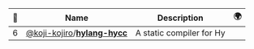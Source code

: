 |:star2: | Name | Description | 🌍|
|---|---|---|---|
|6|[@koji-kojiro](https://github.com/koji-kojiro)/[**hylang-hycc**](https://github.com/koji-kojiro/hylang-hycc)|A static compiler for Hy||

